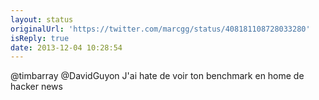 ```yaml
---
layout: status
originalUrl: 'https://twitter.com/marcgg/status/408181108728033280'
isReply: true
date: 2013-12-04 10:28:54
---
```


@timbarray @DavidGuyon J'ai hate de voir ton benchmark en home de hacker news
